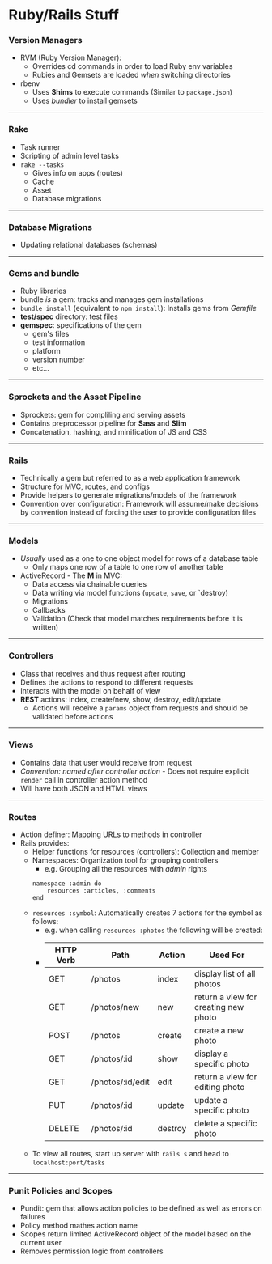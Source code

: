 # Ruby/Rails Stuff

### Version Managers
- RVM (Ruby Version Manager): 
  - Overrides cd commands in order to load Ruby env variables
  - Rubies and Gemsets are loaded *when* switching directories
- rbenv
  - Uses **Shims** to execute commands (Similar to `package.json`)
  - Uses *bundler* to install gemsets
  
---
### Rake
- Task runner
- Scripting of admin level tasks
- `rake --tasks`
  - Gives info on apps (routes)
  - Cache
  - Asset
  - Database migrations

---
### Database Migrations
- Updating relational databases (schemas)

---
### Gems and bundle
- Ruby libraries
- bundle *is* a gem: tracks and manages gem installations
- `bundle install` (equivalent to `npm install`): Installs gems from *Gemfile*
- **test/spec** directory: test files
- **gemspec**: specifications of the gem
  - gem's files
  - test information
  - platform
  - version number
  - etc...

---
### Sprockets and the Asset Pipeline
  - Sprockets: gem for compliling and serving assets
  - Contains preprocessor pipeline for **Sass** and **Slim**
  - Concatenation, hashing, and minification of JS and CSS
  
---
### Rails
  - Technically a gem but referred to as a web application framework
  - Structure for MVC, routes, and configs
  - Provide helpers to generate migrations/models of the framework
  - Convention over configuration: Framework will assume/make decisions by convention instead of forcing the user to provide configuration files
  
---
### Models
  - *Usually* used as a one to one object model for rows of a database table
    - Only maps one row of a table to one row of another table
  - ActiveRecord - The **M** in MVC:
    - Data access via chainable queries
    - Data writing via model functions (`update`, `save`, or `destroy)
    - Migrations
    - Callbacks
    - Validation (Check that model matches requirements before it is written)

---
### Controllers
  - Class that receives and thus request after routing
  - Defines the actions to respond to different requests
  - Interacts with the model on behalf of view
  - **REST** actions: index, create/new, show, destroy, edit/update
    - Actions will receive a `params` object from requests and should be validated before actions
    
---
### Views
  - Contains data that user would receive from request 
  - *Convention: named after controller action* - Does not require explicit `render` call in controller action method
  - Will have both JSON and HTML views
  
---
### Routes
  - Action definer: Mapping URLs to methods in controller
  - Rails provides:
    - Helper functions for resources (controllers): Collection and member
    - Namespaces: Organization tool for grouping controllers
      - e.g. Grouping all the resources with *admin* rights
      ```
      namespace :admin do
          resources :articles, :comments
      end
      ```
    - `resources :symbol`: Automatically creates 7 actions for the symbol as follows:
      - e.g. when calling `resources :photos` the following will be created:
      - | HTTP Verb | Path             | Action  | Used For                             |
        |-----------|------------------|---------|--------------------------------------|
        | GET       | /photos          | index   | display list of all photos           |
        | GET       | /photos/new      | new     | return a view for creating new photo |
        | POST      | /photos          | create  | create a new photo                   |
        | GET       | /photos/:id      | show    | display a specific photo             |
        | GET       | /photos/:id/edit | edit    | return a view for editing photo      |
        | PUT       | /photos/:id      | update  | update a specific photo              |
        | DELETE    | /photos/:id      | destroy | delete a specific photo              |
    - To view all routes, start up server with `rails s` and head to `localhost:port/tasks`
---
### Punit Policies and Scopes
  - Pundit: gem that allows action policies to be defined as well as errors on failures
  - Policy method mathes action name
  - Scopes return limited ActiveRecord object of the model based on the current user
  - Removes permission logic from controllers
